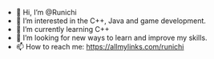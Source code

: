 - 👋 Hi, I’m @Runichi
- 👀 I’m interested in the C++, Java and game development.
- 🌱 I’m currently learning C++
- 💞️ I’m looking for new ways to learn and improve my skills.
- 📫 How to reach me: https://allmylinks.com/runichi
